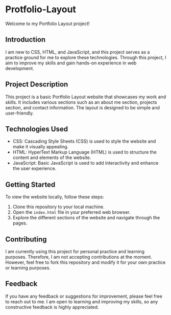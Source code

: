 # Protfolio-Layout
Welcome to my Portfolio Layout project!

## Introduction
I am new to CSS, HTML, and JavaScript, and this project serves as a practice ground for me to explore these technologies. Through this project, I aim to improve my skills and gain hands-on experience in web development.

## Project Description
This project is a basic Portfolio Layout website that showcases my work and skills. It includes various sections such as an about me section, projects section, and contact information. The layout is designed to be simple and user-friendly.

## Technologies Used
- CSS: Cascading Style Sheets (CSS) is used to style the website and make it visually appealing.
- HTML: HyperText Markup Language (HTML) is used to structure the content and elements of the website.
- JavaScript: Basic JavaScript is used to add interactivity and enhance the user experience.

## Getting Started
To view the website locally, follow these steps:
1. Clone this repository to your local machine.
2. Open the `index.html` file in your preferred web browser.
3. Explore the different sections of the website and navigate through the pages.

## Contributing
I am currently using this project for personal practice and learning purposes. Therefore, I am not accepting contributions at the moment. However, feel free to fork this repository and modify it for your own practice or learning purposes.

## Feedback
If you have any feedback or suggestions for improvement, please feel free to reach out to me. I am open to learning and improving my skills, so any constructive feedback is highly appreciated.

